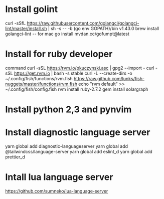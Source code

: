 # Install golint
curl -sSfL https://raw.githubusercontent.com/golangci/golangci-lint/master/install.sh | sh -s -- -b (go env GOPATH)/bin v1.43.0
brew install golangci-lint -- for mac
go install mvdan.cc/gofumpt@latest

# Install for ruby developer
command curl -sSL https://rvm.io/pkuczynski.asc | gpg2 --import -
curl -sSL https://get.rvm.io | bash -s stable
curl -L --create-dirs -o ~/.config/fish/functions/rvm.fish https://raw.github.com/lunks/fish-nuggets/master/functions/rvm.fish
echo "rvm default" >> ~/.config/fish/config.fish
rvm install ruby-2.7.2
gem install solargraph

# Install python 2,3 and pynvim

# Install diagnostic language server
yarn global add diagnostic-languageserver
yarn global add @tailwindcss/language-server
yarn global add eslint_d
yarn global add prettier_d

# Intall lua language server
https://github.com/sumneko/lua-language-server
